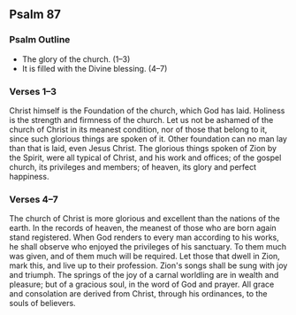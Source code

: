 ## Psalm 87

### Psalm Outline

- The glory of the church. (1–3)
- It is filled with the Divine blessing. (4–7)

### Verses 1–3

Christ himself is the Foundation of the church, which God has laid. Holiness is the strength and firmness of the church. Let us not be ashamed of the church of Christ in its meanest condition, nor of those that belong to it, since such glorious things are spoken of it. Other foundation can no man lay than that is laid, even Jesus Christ. The glorious things spoken of Zion by the Spirit, were all typical of Christ, and his work and offices; of the gospel church, its privileges and members; of heaven, its glory and perfect happiness.

### Verses 4–7

The church of Christ is more glorious and excellent than the nations of the earth. In the records of heaven, the meanest of those who are born again stand registered. When God renders to every man according to his works, he shall observe who enjoyed the privileges of his sanctuary. To them much was given, and of them much will be required. Let those that dwell in Zion, mark this, and live up to their profession. Zion's songs shall be sung with joy and triumph. The springs of the joy of a carnal worldling are in wealth and pleasure; but of a gracious soul, in the word of God and prayer. All grace and consolation are derived from Christ, through his ordinances, to the souls of believers.

